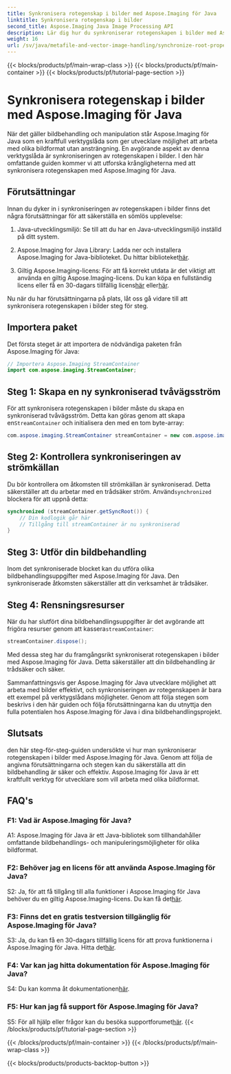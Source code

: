 ```yaml
---
title: Synkronisera rotegenskap i bilder med Aspose.Imaging för Java
linktitle: Synkronisera rotegenskap i bilder
second_title: Aspose.Imaging Java Image Processing API
description: Lär dig hur du synkroniserar rotegenskapen i bilder med Aspose.Imaging för Java. Säkerställ trådsäker bildbehandling med denna steg-för-steg-guide.
weight: 16
url: /sv/java/metafile-and-vector-image-handling/synchronize-root-property-in-images/
---
```


{{< blocks/products/pf/main-wrap-class >}}
{{< blocks/products/pf/main-container >}}
{{< blocks/products/pf/tutorial-page-section >}}

# Synkronisera rotegenskap i bilder med Aspose.Imaging för Java

När det gäller bildbehandling och manipulation står Aspose.Imaging för Java som en kraftfull verktygslåda som ger utvecklare möjlighet att arbeta med olika bildformat utan ansträngning. En avgörande aspekt av denna verktygslåda är synkroniseringen av rotegenskapen i bilder. I den här omfattande guiden kommer vi att utforska krångligheterna med att synkronisera rotegenskapen med Aspose.Imaging för Java.

## Förutsättningar

Innan du dyker in i synkroniseringen av rotegenskapen i bilder finns det några förutsättningar för att säkerställa en sömlös upplevelse:

1. Java-utvecklingsmiljö: Se till att du har en Java-utvecklingsmiljö inställd på ditt system.

2.  Aspose.Imaging for Java Library: Ladda ner och installera Aspose.Imaging for Java-biblioteket. Du hittar biblioteket[här](https://releases.aspose.com/imaging/java/).

3. Giltig Aspose.Imaging-licens: För att få korrekt utdata är det viktigt att använda en giltig Aspose.Imaging-licens. Du kan köpa en fullständig licens eller få en 30-dagars tillfällig licens[här](https://purchase.aspose.com/buy) eller[här](https://purchase.aspose.com/temporary-license/).

Nu när du har förutsättningarna på plats, låt oss gå vidare till att synkronisera rotegenskapen i bilder steg för steg.

## Importera paket

Det första steget är att importera de nödvändiga paketen från Aspose.Imaging för Java:

```java
// Importera Aspose.Imaging StreamContainer
import com.aspose.imaging.StreamContainer;
```

## Steg 1: Skapa en ny synkroniserad tvåvägsström

 För att synkronisera rotegenskapen i bilder måste du skapa en synkroniserad tvåvägsström. Detta kan göras genom att skapa en`StreamContainer` och initialisera den med en tom byte-array:

```java
com.aspose.imaging.StreamContainer streamContainer = new com.aspose.imaging.StreamContainer(new java.io.ByteArrayInputStream(new byte[0]));
```

## Steg 2: Kontrollera synkroniseringen av strömkällan

 Du bör kontrollera om åtkomsten till strömkällan är synkroniserad. Detta säkerställer att du arbetar med en trådsäker ström. Använd`synchronized` blockera för att uppnå detta:

```java
synchronized (streamContainer.getSyncRoot()) {
    // Din kodlogik går här
    // Tillgång till streamContainer är nu synkroniserad
}
```

## Steg 3: Utför din bildbehandling

Inom det synkroniserade blocket kan du utföra olika bildbehandlingsuppgifter med Aspose.Imaging för Java. Den synkroniserade åtkomsten säkerställer att din verksamhet är trådsäker.

## Steg 4: Rensningsresurser

 När du har slutfört dina bildbehandlingsuppgifter är det avgörande att frigöra resurser genom att kassera`streamContainer`:

```java
streamContainer.dispose();
```

Med dessa steg har du framgångsrikt synkroniserat rotegenskapen i bilder med Aspose.Imaging för Java. Detta säkerställer att din bildbehandling är trådsäker och säker.

Sammanfattningsvis ger Aspose.Imaging för Java utvecklare möjlighet att arbeta med bilder effektivt, och synkroniseringen av rotegenskapen är bara ett exempel på verktygslådans möjligheter. Genom att följa stegen som beskrivs i den här guiden och följa förutsättningarna kan du utnyttja den fulla potentialen hos Aspose.Imaging för Java i dina bildbehandlingsprojekt.

## Slutsats

den här steg-för-steg-guiden undersökte vi hur man synkroniserar rotegenskapen i bilder med Aspose.Imaging för Java. Genom att följa de angivna förutsättningarna och stegen kan du säkerställa att din bildbehandling är säker och effektiv. Aspose.Imaging för Java är ett kraftfullt verktyg för utvecklare som vill arbeta med olika bildformat.

## FAQ's

### F1: Vad är Aspose.Imaging för Java?

A1: Aspose.Imaging för Java är ett Java-bibliotek som tillhandahåller omfattande bildbehandlings- och manipuleringsmöjligheter för olika bildformat.

### F2: Behöver jag en licens för att använda Aspose.Imaging för Java?

 S2: Ja, för att få tillgång till alla funktioner i Aspose.Imaging för Java behöver du en giltig Aspose.Imaging-licens. Du kan få det[här](https://purchase.aspose.com/buy).

### F3: Finns det en gratis testversion tillgänglig för Aspose.Imaging för Java?

 S3: Ja, du kan få en 30-dagars tillfällig licens för att prova funktionerna i Aspose.Imaging för Java. Hitta det[här](https://purchase.aspose.com/temporary-license/).

### F4: Var kan jag hitta dokumentation för Aspose.Imaging för Java?

 S4: Du kan komma åt dokumentationen[här](https://reference.aspose.com/imaging/java/).

### F5: Hur kan jag få support för Aspose.Imaging för Java?

 S5: För all hjälp eller frågor kan du besöka supportforumet[här](https://forum.aspose.com/).
{{< /blocks/products/pf/tutorial-page-section >}}

{{< /blocks/products/pf/main-container >}}
{{< /blocks/products/pf/main-wrap-class >}}

{{< blocks/products/products-backtop-button >}}
